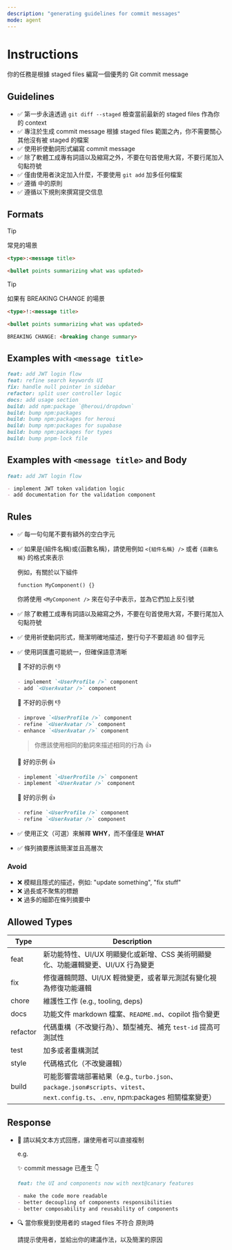 ```yaml
---
description: "generating guidelines for commit messages"
mode: agent
---
```


# Instructions

你的任務是根據 staged files 編寫一個優秀的 Git commit message

## Guidelines

- ✅ 第一步永遠透過 `git diff --staged` 檢查當前最新的 staged files 作為你的 context
- ✅ 專注於生成 commit message 根據 staged files 範圍之內，你不需要關心其他沒有被 staged 的檔案
- ✅ 使用祈使動詞形式編寫 commit message
- ✅ 除了軟體工成專有詞語以及縮寫之外，不要在句首使用大寫，不要行尾加入句點符號
- ✅ 僅由使用者決定加入什麼，不要使用 `git add` 加多任何檔案
- ✅ 遵循 [](../wiki/atomic-commits-rules.md) 中的原則
- ✅ 遵循以下規則來撰寫提交信息

## Formats

> [!TIP]
>
> 常見的場景

```md
<type>:<message title>

<bullet points summarizing what was updated>
```

> [!TIP]
>
> 如果有 BREAKING CHANGE 的場景

```md
<type>!:<message title>

<bullet points summarizing what was updated>

BREAKING CHANGE: <breaking change summary>
```

## Examples with `<message title>`

```md
feat: add JWT login flow
feat: refine search keywords UI
fix: handle null pointer in sidebar
refactor: split user controller logic
docs: add usage section
build: add npm:package `@heroui/dropdown`
build: bump npm:packages
build: bump npm:packages for heroui
build: bump npm:packages for supabase
build: bump npm:packages for types
build: bump pnpm-lock file
```

## Examples with `<message title>` and Body

```md
feat: add JWT login flow

- implement JWT token validation logic
- add documentation for the validation component
```

## Rules

- ✅ 每一句句尾不要有額外的空白字元
- ✅ 如果是{組件名稱}或{函數名稱}，請使用例如 `<{組件名稱} />` 或者 `{函數名稱}` 的格式來表示

  例如，有關於以下組件

  ```tsx
  function MyComponent() {}
  ```

  你將使用 `<MyComponent />` 來在句子中表示，並為它們加上反引號

- ✅ 除了軟體工成專有詞語以及縮寫之外，不要在句首使用大寫，不要行尾加入句點符號
- ✅ 使用祈使動詞形式，簡潔明確地描述，整行句子不要超過 80 個字元
- ✅ 使用詞匯盡可能統一，但確保語意清晰

  💬 不好的示例 👎

  ```md
  - implement `<UserProfile />` component
  - add `<UserAvatar />` component
  ```

  💬 不好的示例 👎

  ```md
  - improve `<UserProfile />` component
  - refine `<UserAvatar />` component
  - enhance `<UserAvatar />` component
  ```

  > 你應該使用相同的動詞來描述相同的行為 👍

  💬 好的示例 👍

  ```md
  - implement `<UserProfile />` component
  - implement `<UserAvatar />` component
  ```

  💬 好的示例 👍

  ```md
  - refine `<UserProfile />` component
  - refine `<UserAvatar />` component
  ```

- ✅ 使用正文（可選）來解釋 **WHY**，而不僅僅是 **WHAT**
- ✅ 條列摘要應該簡潔並且高層次

### Avoid

- ❌ 模糊且隱式的描述，例如: "update something", "fix stuff"
- ❌ 過長或不聚焦的標題
- ❌ 過多的細節在條列摘要中

## Allowed Types

| Type     | Description                                                                                                                       |
| -------- | --------------------------------------------------------------------------------------------------------------------------------- |
| feat     | 新功能特性、UI/UX 明顯變化或新增、CSS 美術明顯變化、功能邏輯變更、UI/UX 行為變更                                                  |
| fix      | 修復邏輯問題、UI/UX 輕微變更，或者單元測試有變化視為修復功能邏輯                                                                  |
| chore    | 維護性工作 (e.g., tooling, deps)                                                                                                  |
| docs     | 功能文件 markdown 檔案、`README.md`、copilot 指令變更                                                                             |
| refactor | 代碼重構（不改變行為）、類型補充、補充 `test-id` 提高可測試性                                                                     |
| test     | 加多或者重構測試                                                                                                                  |
| style    | 代碼格式化（不改變邏輯）                                                                                                          |
| build    | 可能影響雲端部署結果（e.g., `turbo.json`、`package.json#scripts`、`vitest`、`next.config.ts`、`.env`, npm:packages 相關檔案變更） |

## Response

- 🔋 請以純文本方式回應，讓使用者可以直接複制

  e.g.

  ✨ commit message 已產生 👇

  ```md
  feat: the UI and components now with next@canary features

  - make the code more readable
  - better decoupling of components responsibilities
  - better composability and reusability of components
  ```

- 🔍 當你察覺到使用者的 staged files 不符合 [](../wiki/atomic-commits-rules.md) 原則時

  請提示使用者，並給出你的建議作法，以及簡潔的原因
